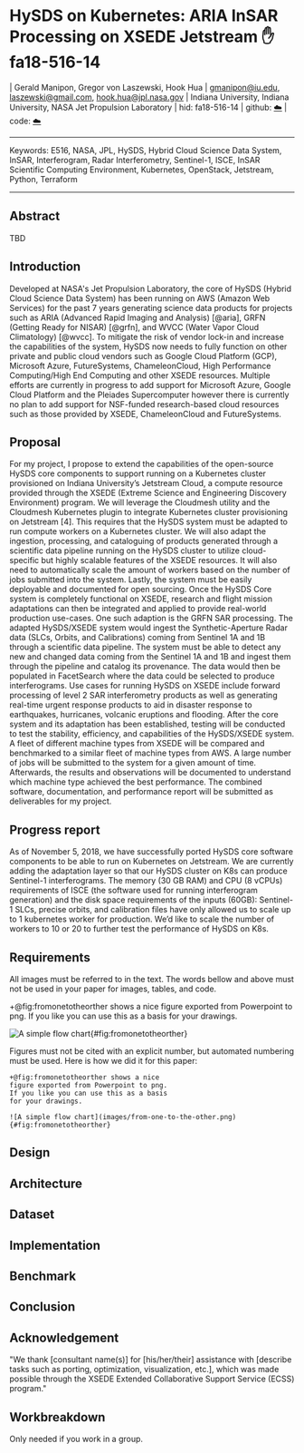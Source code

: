 # HySDS on Kubernetes: ARIA InSAR Processing on XSEDE Jetstream :hand: fa18-516-14

| Gerald Manipon, Gregor von Laszewski, Hook Hua
| gmanipon@iu.edu, laszewski@gmail.com, hook.hua@jpl.nasa.gov
| Indiana University, Indiana University, NASA Jet Propulsion Laboratory
| hid: fa18-516-14
| github: [:cloud:](https://github.com/cloudmesh-community/fa18-516-14/blob/master/report.md)
| code: [:cloud:](https://github.com/pymonger/hysds-k8s/tree/grfn-jetstream-iu)

---

Keywords: E516, NASA, JPL, HySDS, Hybrid Cloud Science Data System, InSAR, Interferogram, Radar Interferometry, Sentinel-1, ISCE, InSAR Scientific Computing Environment, Kubernetes, OpenStack, Jetstream, Python, Terraform

---

## Abstract

TBD

## Introduction

Developed at NASA's Jet Propulsion Laboratory, the core of HySDS (Hybrid Cloud Science Data System) has been running on AWS (Amazon Web Services) for the past 7 years generating science data products for projects such as ARIA (Advanced Rapid Imaging and Analysis) [@aria], GRFN (Getting Ready for NISAR) [@grfn], and WVCC (Water Vapor Cloud Climatology) [@wvcc]. To mitigate the risk of vendor lock-in and increase the capabilities of the system, HySDS now needs to fully function on other private and public cloud vendors such as Google Cloud Platform (GCP), Microsoft Azure, FutureSystems, ChameleonCloud, High Performance Computing/High End Computing and other XSEDE resources. Multiple efforts are currently in progress to add support for Microsoft Azure, Google Cloud Platform and the Pleiades Supercomputer however there is currently no plan to add support for NSF-funded research-based cloud resources such as those provided by XSEDE, ChameleonCloud and FutureSystems.

## Proposal
For my project, I propose to extend the capabilities of the open-source HySDS core components to support running on a Kubernetes cluster provisioned on Indiana University’s Jetstream Cloud, a compute resource provided through the XSEDE (Extreme Science and Engineering Discovery Environment) program. We will leverage the Cloudmesh utility and the Cloudmesh Kubernetes plugin to integrate Kubernetes cluster provisioning on Jetstream [4]. This requires that the HySDS system must be adapted to run compute workers on a Kubernetes cluster. We will also adapt the ingestion, processing, and cataloguing of products generated through a scientific data pipeline running on the HySDS cluster to utilize cloud-specific but highly scalable features of the XSEDE resources. It will also need to automatically scale the amount of workers based on the number of jobs submitted into the system. Lastly, the system must be easily deployable and documented for open sourcing. Once the HySDS Core system is completely functional on XSEDE, research and flight mission adaptations can then be integrated and applied to provide real-world production use-cases. One such adaption is the GRFN SAR processing. The adapted HySDS/XSEDE system would ingest the Synthetic-Aperture Radar data (SLCs, Orbits, and Calibrations) coming from Sentinel 1A and 1B through a scientific data pipeline. The system must be able to detect any new and changed data coming from the Sentinel 1A and 1B and ingest them through the pipeline and catalog its provenance. The data would then be populated in FacetSearch where the data could be selected to produce interferograms. Use cases for running HySDS on XSEDE include forward processing of level 2 SAR interferometry products as well as generating real-time urgent response products to aid in disaster response to earthquakes, hurricanes, volcanic eruptions and flooding. After the core system and its adaptation has been established, testing will be conducted to test the stability, efficiency, and capabilities of the HySDS/XSEDE system. A fleet of different machine types from XSEDE will be compared and benchmarked to a similar fleet of machine types from AWS. A large number of jobs will be submitted to the system for a given amount of time. Afterwards, the results and observations will be documented to understand which machine type achieved the best performance. The combined software, documentation, and performance report will be submitted as deliverables for my project.

## Progress report
As of November 5, 2018, we have successfully ported HySDS core software components to be able to run on Kubernetes on Jetstream. We are currently adding the adaptation layer so that our HySDS cluster on K8s can produce Sentinel-1 interferograms. The memory (30 GB RAM) and CPU (8 vCPUs) requirements of ISCE (the software used for running interferogram generation) and the disk space requirements of the inputs (60GB): Sentinel-1 SLCs, precise orbits, and calibration files have only allowed us to scale up to 1 kubernetes worker for production. We’d like to scale the number of workers to 10 or 20 to further test the performance of HySDS on K8s.

## Requirements

All images must be referred to in the text. The words bellow and above
must not be used in your paper for images, tables, and code.

+@fig:fromonetotheorther shows a nice figure exported from Powerpoint
to png. If you like you can use this as a basis for your drawings.

![A simple flow chart](images/from-one-to-the-other.png){#fig:fromonetotheorther}

Figures must not be cited with an explicit number, but automated
numbering must be used. Here is how we did it for this paper:

```
+@fig:fromonetotheorther shows a nice
figure exported from Powerpoint to png.
If you like you can use this as a basis
for your drawings.

![A simple flow chart](images/from-one-to-the-other.png){#fig:fromonetotheorther}
```

## Design

## Architecture

## Dataset

## Implementation

## Benchmark

## Conclusion

## Acknowledgement

"We thank [consultant name(s)] for [his/her/their] assistance with [describe tasks such as porting, optimization, visualization, etc.], which was made possible through the XSEDE Extended Collaborative Support Service (ECSS) program."

## Workbreakdown

Only needed if you work in a group.
